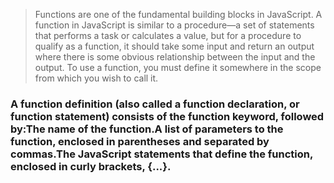 >Functions are one of the fundamental building blocks in JavaScript. A function in JavaScript is similar to a procedure—a set of statements that performs a task or calculates a value, but for a procedure to qualify as a function, it should take some input and return an output where there is some obvious relationship between the input and the output. To use a function, you must define it somewhere in the scope from which you wish to call it.
### A function definition (also called a function declaration, or function statement) consists of the function keyword, followed by:The name of the function.A list of parameters to the function, enclosed in parentheses and separated by commas.The JavaScript statements that define the function, enclosed in curly brackets, {...}.